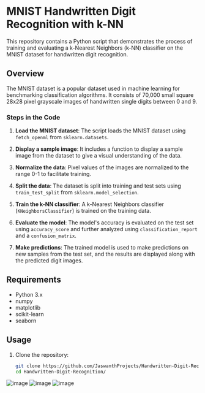 # MNIST Handwritten Digit Recognition with k-NN

This repository contains a Python script that demonstrates the process of training and evaluating a k-Nearest Neighbors (k-NN) classifier on the MNIST dataset for handwritten digit recognition.

## Overview

The MNIST dataset is a popular dataset used in machine learning for benchmarking classification algorithms. It consists of 70,000 small square 28x28 pixel grayscale images of handwritten single digits between 0 and 9.

### Steps in the Code

1. **Load the MNIST dataset**: The script loads the MNIST dataset using `fetch_openml` from `sklearn.datasets`.

2. **Display a sample image**: It includes a function to display a sample image from the dataset to give a visual understanding of the data.

3. **Normalize the data**: Pixel values of the images are normalized to the range 0-1 to facilitate training.

4. **Split the data**: The dataset is split into training and test sets using `train_test_split` from `sklearn.model_selection`.

5. **Train the k-NN classifier**: A k-Nearest Neighbors classifier (`KNeighborsClassifier`) is trained on the training data.

6. **Evaluate the model**: The model's accuracy is evaluated on the test set using `accuracy_score` and further analyzed using `classification_report` and a `confusion_matrix`.

7. **Make predictions**: The trained model is used to make predictions on new samples from the test set, and the results are displayed along with the predicted digit images.

## Requirements

- Python 3.x
- numpy
- matplotlib
- scikit-learn
- seaborn

## Usage

1. Clone the repository:

   ```bash
   git clone https://github.com/JaswanthProjects/Handwritten-Digit-Recognition.git
   cd Handwritten-Digit-Recognition/

![image](https://github.com/JaswanthProjects/Handwritten-Digit-Recognition/assets/85422176/9955d112-bc14-4d44-8e42-ac147dd08531)
![image](https://github.com/JaswanthProjects/Handwritten-Digit-Recognition/assets/85422176/d90cb415-0132-4887-b549-124916ca9a49)
![image](https://github.com/JaswanthProjects/Handwritten-Digit-Recognition/assets/85422176/27681a69-0711-4157-bf2a-eb643ee4b253)




